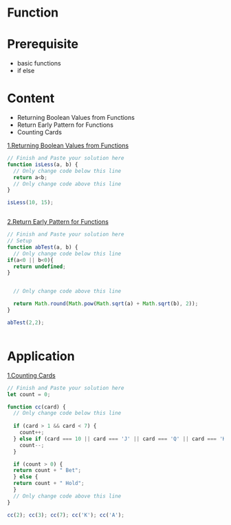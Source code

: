 # Function
# Prerequisite
- basic functions
- if else 

# Content
- Returning Boolean Values from Functions
- Return Early Pattern for Functions
- Counting Cards


[1.Returning Boolean Values from Functions](https://www.freecodecamp.org/learn/javascript-algorithms-and-data-structures/basic-javascript/returning-boolean-values-from-functions)
```js
// Finish and Paste your solution here
function isLess(a, b) {
  // Only change code below this line
  return a<b;
  // Only change code above this line
}

isLess(10, 15);



```

[2.Return Early Pattern for Functions](https://www.freecodecamp.org/learn/javascript-algorithms-and-data-structures/basic-javascript/return-early-pattern-for-functions)
```js
// Finish and Paste your solution here
// Setup
function abTest(a, b) {
  // Only change code below this line
if(a<0 || b<0){
  return undefined;
}


  // Only change code above this line

  return Math.round(Math.pow(Math.sqrt(a) + Math.sqrt(b), 2));
}

abTest(2,2);



```

# Application
[1.Counting Cards](https://www.freecodecamp.org/learn/javascript-algorithms-and-data-structures/basic-javascript/counting-cards)
```js
// Finish and Paste your solution here
let count = 0;

function cc(card) {
  // Only change code below this line
 
  if (card > 1 && card < 7) {
    count++;
  } else if (card === 10 || card === 'J' || card === 'Q' || card === 'K' || card === 'A') {
    count--;
  }

  if (count > 0) {
  return count + " Bet";
  } else {
  return count + " Hold";
  }
  // Only change code above this line
}

cc(2); cc(3); cc(7); cc('K'); cc('A');



```

